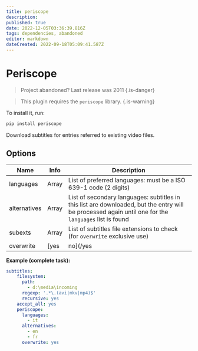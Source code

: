 ```yaml
---
title: periscope
description: 
published: true
date: 2022-12-05T03:36:39.816Z
tags: dependencies, abandoned
editor: markdown
dateCreated: 2022-09-18T05:09:41.587Z
---
```


# Periscope

>Project abandoned? Last release was 2011
{.is-danger}

>This plugin requires the `periscope` library. 
{.is-warning}

To install it, run:
```cmd
pip install periscope
```

Download subtitles for entries referred to existing video files.

## Options

| **Name** | **Info** | **Description** |
| --- | --- | --- |
| languages | Array | List of preferred languages: must be a ISO 639-1 code (2 digits) |
| alternatives | Array | List of secondary languages: subtitles in this list are downloaded, but the entry will be processed again until one for the `languages` list is found |
| subexts | Array | List of subtitles file extensions to check (for `overwrite` exclusive use) |
| overwrite | [yes|no](/yes|no) | Ignore videos already subbed (check for file with the extensions defined in the `subexts` list) |

**Example (complete task):**

```yaml
subtitles:
    filesystem:
      path: 
        - d:\media\incoming
      regexp: '.*\.(avi|mkv|mp4)$'
      recursive: yes
    accept_all: yes
    periscope:
      languages:
        - it
      alternatives:
        - en
        - fr
      overwrite: yes
```
